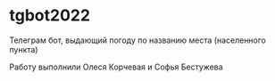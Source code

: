 # tgbot2022
Телеграм бот, выдающий погоду по названию места (населенного пункта)

Работу выполнили Олеся Корчевая и Софья Бестужева
